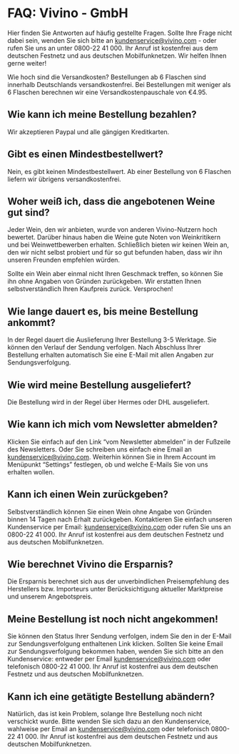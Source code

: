   # FAQ: Vivino - GmbH
  
  Hier finden Sie Antworten auf häufig gestellte Fragen. Sollte Ihre Frage nicht dabei sein, wenden Sie sich bitte an kundenservice@vivino.com - oder rufen Sie uns an unter 0800-22 41 000. Ihr Anruf ist kostenfrei aus dem deutschen Festnetz und aus deutschen Mobilfunknetzen. Wir helfen Ihnen gerne weiter!

Wie hoch sind die Versandkosten?
Bestellungen ab 6 Flaschen sind innerhalb Deutschlands versandkostenfrei. Bei Bestellungen mit weniger als 6 Flaschen berechnen wir eine Versandkostenpauschale von €4.95.

 

## Wie kann ich meine Bestellung bezahlen?

Wir akzeptieren Paypal und alle gängigen Kreditkarten.

 

## Gibt es einen Mindestbestellwert?

Nein, es gibt keinen Mindestbestellwert. Ab einer Bestellung von 6 Flaschen liefern wir übrigens versandkostenfrei.

 

## Woher weiß ich, dass die angebotenen Weine gut sind?

Jeder Wein, den wir anbieten, wurde von anderen Vivino-Nutzern hoch bewertet. Darüber hinaus haben die Weine gute Noten von Weinkritikern und bei Weinwettbewerben erhalten. Schließlich bieten wir keinen Wein an, den wir nicht selbst probiert und für so gut befunden haben, dass wir ihn unseren Freunden empfehlen würden.

Sollte ein Wein aber einmal nicht Ihren Geschmack treffen, so können Sie ihn ohne Angaben von Gründen zurückgeben. Wir erstatten Ihnen selbstverständlich Ihren Kaufpreis zurück. Versprochen!

 

## Wie lange dauert es, bis meine Bestellung ankommt?

In der Regel dauert die Auslieferung Ihrer Bestellung 3-5 Werktage. Sie können den Verlauf der Sendung verfolgen. Nach Abschluss Ihrer Bestellung erhalten automatisch Sie eine E-Mail mit allen Angaben zur Sendungsverfolgung.

 

## Wie wird meine Bestellung ausgeliefert?

Die Bestellung wird in der Regel über Hermes oder DHL ausgeliefert.

 

## Wie kann ich mich vom Newsletter abmelden?

Klicken Sie einfach auf den Link “vom Newsletter abmelden” in der Fußzeile des Newsletters. Oder Sie schreiben uns einfach eine Email an kundenservice@vivino.com. Weiterhin können Sie in Ihrem Account im Menüpunkt “Settings” festlegen, ob und welche E-Mails Sie von uns erhalten wollen.

 

## Kann ich einen Wein zurückgeben?

Selbstverständlich können Sie einen Wein ohne Angabe von Gründen binnen 14 Tagen nach Erhalt zurückgeben. Kontaktieren Sie einfach unseren Kundenservice per Email: kundenservice@vivino.com oder rufen Sie uns an 0800-22 41 000. Ihr Anruf ist kostenfrei aus dem deutschen Festnetz und aus deutschen Mobilfunknetzen.

 

## Wie berechnet Vivino die Ersparnis?

Die Ersparnis berechnet sich aus der unverbindlichen Preisempfehlung des Herstellers bzw. Importeurs unter Berücksichtigung aktueller Marktpreise und unserem Angebotspreis.

 

## Meine Bestellung ist noch nicht angekommen!

Sie können den Status Ihrer Sendung verfolgen, indem Sie den in der E-Mail zur Sendungsverfolgung enthaltenen Link klicken. Sollten Sie keine Email zur Sendungsverfolgung bekommen haben, wenden Sie sich bitte an den Kundenservice: entweder per Email kundenservice@vivino.com oder telefonisch 0800-22 41 000. Ihr Anruf ist kostenfrei aus dem deutschen Festnetz und aus deutschen Mobilfunknetzen.

 

## Kann ich eine getätigte Bestellung abändern?

Natürlich, das ist kein Problem, solange Ihre Bestellung noch nicht verschickt wurde. Bitte wenden Sie sich dazu an den Kundenservice, wahlweise per Email an kundenservice@vivino.com oder telefonisch 0800-22 41 000. Ihr Anruf ist kostenfrei aus dem deutschen Festnetz und aus deutschen Mobilfunknetzen.

